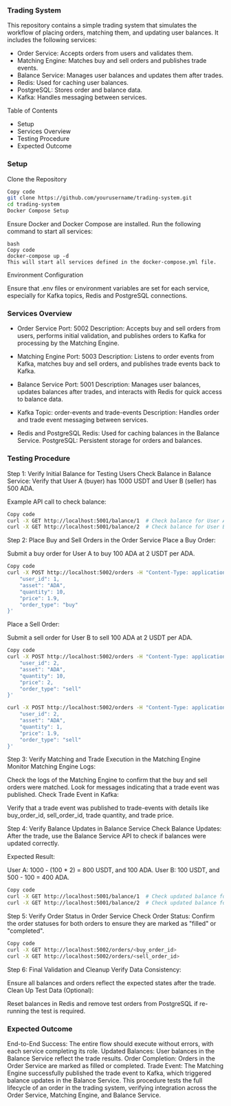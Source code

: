 
### Trading System
This repository contains a simple trading system that simulates the workflow of placing orders, matching them, and updating user balances. It includes the following services:

- Order Service: Accepts orders from users and validates them.
- Matching Engine: Matches buy and sell orders and publishes trade events.
- Balance Service: Manages user balances and updates them after trades.
- Redis: Used for caching user balances.
- PostgreSQL: Stores order and balance data.
- Kafka: Handles messaging between services.

Table of Contents
- Setup
- Services Overview
- Testing Procedure
- Expected Outcome

###  Setup
Clone the Repository

```bash
Copy code
git clone https://github.com/yourusername/trading-system.git
cd trading-system
Docker Compose Setup
```
Ensure Docker and Docker Compose are installed. Run the following command to start all services:

```
bash
Copy code
docker-compose up -d
This will start all services defined in the docker-compose.yml file.
```
Environment Configuration

Ensure that .env files or environment variables are set for each service, especially for Kafka topics, Redis and PostgreSQL connections.

### Services Overview
- Order Service
Port: 5002
Description: Accepts buy and sell orders from users, performs initial validation, and publishes orders to Kafka for processing by the Matching Engine.

- Matching Engine
Port: 5003
Description: Listens to order events from Kafka, matches buy and sell orders, and publishes trade events back to Kafka.

- Balance Service
Port: 5001
Description: Manages user balances, updates balances after trades, and interacts with Redis for quick access to balance data.
 
- Kafka
Topic: order-events and trade-events
Description: Handles order and trade event messaging between services.

- Redis and PostgreSQL
Redis: Used for caching balances in the Balance Service.
PostgreSQL: Persistent storage for orders and balances.


### Testing Procedure
Step 1: Verify Initial Balance for Testing Users
Check Balance in Balance Service:
Verify that User A (buyer) has 1000 USDT and User B (seller) has 500 ADA.

Example API call to check balance:
```bash
Copy code
curl -X GET http://localhost:5001/balance/1  # Check balance for User A
curl -X GET http://localhost:5001/balance/2  # Check balance for User B
```
Step 2: Place Buy and Sell Orders in the Order Service
Place a Buy Order:

Submit a buy order for User A to buy 100 ADA at 2 USDT per ADA.

```bash
Copy code
curl -X POST http://localhost:5002/orders -H "Content-Type: application/json" -d '{
    "user_id": 1,
    "asset": "ADA",
    "quantity": 10,
    "price": 1.9,
    "order_type": "buy"
}'
```
Place a Sell Order:

Submit a sell order for User B to sell 100 ADA at 2 USDT per ADA.

```bash
Copy code
curl -X POST http://localhost:5002/orders -H "Content-Type: application/json" -d '{
    "user_id": 2,
    "asset": "ADA",
    "quantity": 10,
    "price": 2,
    "order_type": "sell"
}'

curl -X POST http://localhost:5002/orders -H "Content-Type: application/json" -d '{
    "user_id": 2,
    "asset": "ADA",
    "quantity": 1,
    "price": 1.9,
    "order_type": "sell"
}'
```
Step 3: Verify Matching and Trade Execution in the Matching Engine
Monitor Matching Engine Logs:

Check the logs of the Matching Engine to confirm that the buy and sell orders were matched. Look for messages indicating that a trade event was published.
Check Trade Event in Kafka:

Verify that a trade event was published to trade-events with details like buy_order_id, sell_order_id, trade quantity, and trade price.

Step 4: Verify Balance Updates in Balance Service
Check Balance Updates:
After the trade, use the Balance Service API to check if balances were updated correctly.

Expected Result:

User A: 1000 - (100 * 2) = 800 USDT, and 100 ADA.
User B: 100 USDT, and 500 - 100 = 400 ADA.

```bash
Copy code
curl -X GET http://localhost:5001/balance/1  # Check updated balance for User A
curl -X GET http://localhost:5001/balance/2  # Check updated balance for User B

```

Step 5: Verify Order Status in Order Service
Check Order Status:
Confirm the order statuses for both orders to ensure they are marked as "filled" or "completed".

```bash
Copy code
curl -X GET http://localhost:5002/orders/<buy_order_id>
curl -X GET http://localhost:5002/orders/<sell_order_id>
```

Step 6: Final Validation and Cleanup
Verify Data Consistency:

Ensure all balances and orders reflect the expected states after the trade.
Clean Up Test Data (Optional):

Reset balances in Redis and remove test orders from PostgreSQL if re-running the test is required.

### Expected Outcome
End-to-End Success: The entire flow should execute without errors, with each service completing its role.
Updated Balances: User balances in the Balance Service reflect the trade results.
Order Completion: Orders in the Order Service are marked as filled or completed.
Trade Event: The Matching Engine successfully published the trade event to Kafka, which triggered balance updates in the Balance Service.
This procedure tests the full lifecycle of an order in the trading system, verifying integration across the Order Service, Matching Engine, and Balance Service.

